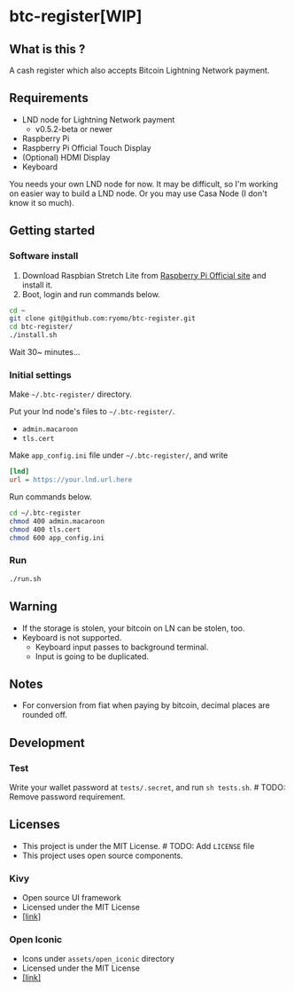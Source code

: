 # btc-register[WIP]

## What is this ?

A cash register which also accepts Bitcoin Lightning Network payment.


## Requirements

* LND node for Lightning Network payment
    * v0.5.2-beta or newer
* Raspberry Pi
* Raspberry Pi Official Touch Display
* (Optional) HDMI Display
* Keyboard

You needs your own LND node for now. It may be difficult, so I'm working on easier way to build a LND node. Or you may use Casa Node (I don't know it so much). 

## Getting started

### Software install

1. Download Raspbian Stretch Lite from [Raspberry Pi Official site](https://www.raspberrypi.org/downloads/raspbian/) and install it.
2. Boot, login and run commands below.

```bash
cd ~
git clone git@github.com:ryomo/btc-register.git
cd btc-register/
./install.sh
```

Wait 30~ minutes...

### Initial settings

Make `~/.btc-register/` directory.

Put your lnd node's files to `~/.btc-register/`.

* `admin.macaroon`
* `tls.cert`

Make `app_config.ini` file under `~/.btc-register/`, and write

```ini
[lnd]
url = https://your.lnd.url.here
```

Run commands below.

```bash
cd ~/.btc-register
chmod 400 admin.macaroon
chmod 400 tls.cert
chmod 600 app_config.ini
```

### Run

```bash
./run.sh
```


## Warning

* If the storage is stolen, your bitcoin on LN can be stolen, too.
* Keyboard is not supported.
     * Keyboard input passes to background terminal.
     * Input is going to be duplicated.


## Notes

* For conversion from fiat when paying by bitcoin, decimal places are rounded off.


## Development

### Test

Write your wallet password at `tests/.secret`, and run `sh tests.sh`. # TODO: Remove password requirement.


## Licenses

* This project is under the MIT License. # TODO: Add `LICENSE` file
* This project uses open source components.

### Kivy

* Open source UI framework
* Licensed under the MIT License
* [[link]](https://github.com/kivy/kivy)

### Open Iconic

* Icons under `assets/open_iconic` directory
* Licensed under the MIT License
* [[link]](https://github.com/iconic/open-iconic)
